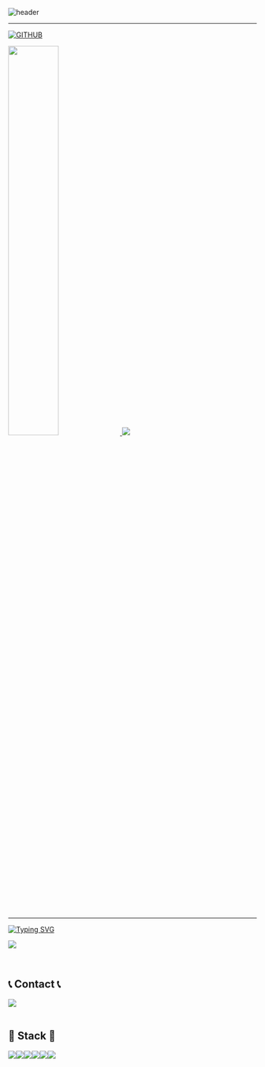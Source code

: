 
<!--
**JungYouM/JungYouM** is a ✨ _special_ ✨ repository because its `README.md` (this file) appears on your GitHub profile.

Here are some ideas to get you started:

- 🔭 I’m currently working on ...
- 🌱 I’m currently learning ...
- 👯 I’m looking to collaborate on ...
- 🤔 I’m looking for help with ...
- 💬 Ask me about ...
- 📫 How to reach me: ...
- 😄 Pronouns: ...
- ⚡ Fun fact: ...
-->

![header](https://capsule-render.vercel.app/api?type=waving&color=timeGradient&text=Welcome%20to%20YouMin's%20GitHub%20👋&animation=twinkling&fontSize=35&fontAlignY=40&fontAlign=65&height=250)

---

[![GITHUB](https://hits.seeyoufarm.com/api/count/incr/badge.svg?url=https%3A%2F%2Fgithub.com%2FJungYouM&count_bg=%23F29494&title_bg=%232F2E2E&icon=github.svg&icon_color=%23FFFFFF&title=GITHUB&edge_flat=false)](https://github.com/JungYouM)



<a href="s">
  <img src="https://github-readme-stats.vercel.app/api?username=JungYouM&theme=tokyonight&show_icons=true" width="45%" />
</a>
<a href="s">
  <img src="https://github-readme-stats.vercel.app/api/top-langs/?username=JungYouM&exclude_repo=dkssud8150.github.io&layout=compact&theme=tokyonight" />
</a>


---
[![Typing SVG](https://readme-typing-svg.herokuapp.com/?color=f0f6fc&lines=Hello+World🤖&font=Redressed&size=20)](https://git.io/typing-svg)


![](https://github-profile-summary-cards.vercel.app/api/cards/profile-details?username=JungYouM&theme=nord_dark)


<br>

## 📞 Contact 📞
<div style="display:flex; flex-direction:row;">
    </a>
    <a href="mailto:dbalsdbals000@gmail.com">
        <img src="https://img.shields.io/badge/Gmail-EA4335?style=for-the-badge&logo=Gmail&logoColor=white"> 
    </a>
</div><br>

## 🔨 Stack 🔨
<div style="display:flex; flex-direction:row;">
  <img src="https://img.shields.io/badge/Unity-000000?style=for-the-badge&logo=Unity&logoColor=white">
  <img src="https://img.shields.io/badge/C++-000000?style=for-the-badge&logo=C++&logoColor=white">
  <img src="https://img.shields.io/badge/Python-000000?style=for-the-badge&logo=Python&logoColor=white">
  <br>
  <img src="https://img.shields.io/badge/autodeskmaya-000000?style=for-the-  badge&logo=autodeskmaya&logoColor=white">
  <img src="https://img.shields.io/badge/adobephotoshop-000000?style=for-the-badge&logo=adobephotoshop&logoColor=white">
  <img src="https://img.shields.io/badge/adobeillustrator-000000?style=for-the-badge&logo=adobeillustrator&logoColor=white">

